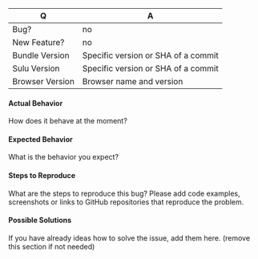 | Q | A
| --- | ---
| Bug? | no
| New Feature? | no
| Bundle Version | Specific version or SHA of a commit
| Sulu Version | Specific version or SHA of a commit
| Browser Version | Browser name and version

#### Actual Behavior

How does it behave at the moment? 

#### Expected Behavior

What is the behavior you expect?

#### Steps to Reproduce

What are the steps to reproduce this bug? Please add code examples,
screenshots or links to GitHub repositories that reproduce the problem.

#### Possible Solutions

If you have already ideas how to solve the issue, add them here.
(remove this section if not needed)

